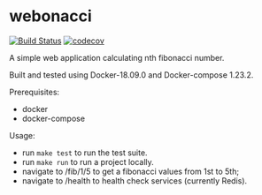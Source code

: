 # webonacci

[![Build Status](https://travis-ci.org/krigar1184/webonacci.svg?branch=master)](https://travis-ci.org/krigar1184/webonacci)
[![codecov](https://codecov.io/gh/krigar1184/webonacci/branch/master/graph/badge.svg)](https://codecov.io/gh/krigar1184/webonacci)

A simple web application calculating nth fibonacci number.

Built and tested using Docker-18.09.0 and Docker-compose 1.23.2.

Prerequisites:
- docker
- docker-compose

Usage:
- run `make test` to run the test suite.
- run `make run` to run a project locally.
- navigate to /fib/1/5 to get a fibonacci values from 1st to 5th;
- navigate to /health to health check services (currently Redis).
